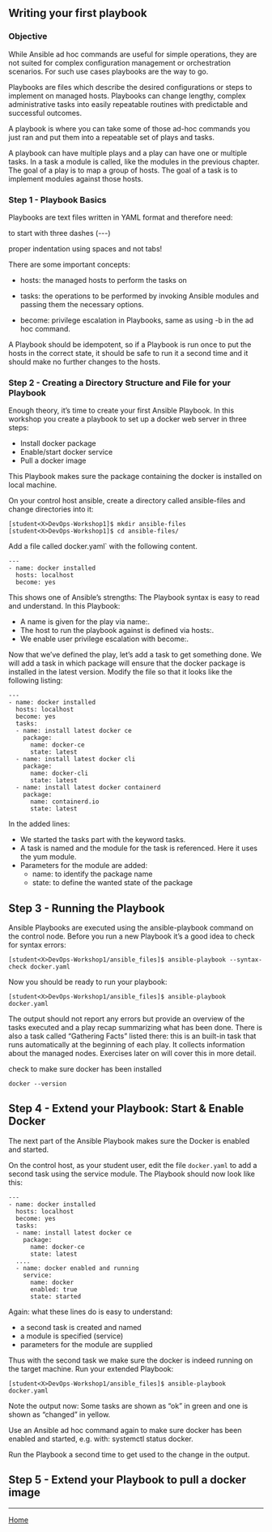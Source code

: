 ## Writing your first playbook


### Objective

While Ansible ad hoc commands are useful for simple operations, they are not suited for complex configuration management or orchestration scenarios. For such use cases playbooks are the way to go.

Playbooks are files which describe the desired configurations or steps to implement on managed hosts. Playbooks can change lengthy, complex administrative tasks into easily repeatable routines with predictable and successful outcomes.

A playbook is where you can take some of those ad-hoc commands you just ran and put them into a repeatable set of plays and tasks.

A playbook can have multiple plays and a play can have one or multiple tasks. In a task a module is called, like the modules in the previous chapter. The goal of a play is to map a group of hosts. The goal of a task is to implement modules against those hosts.

### Step 1 - Playbook Basics

Playbooks are text files written in YAML format and therefore need:

to start with three dashes (---)

proper indentation using spaces and not tabs!

There are some important concepts:

- hosts: the managed hosts to perform the tasks on

- tasks: the operations to be performed by invoking Ansible modules and passing them the necessary options.

- become: privilege escalation in Playbooks, same as using -b in the ad hoc command.

A Playbook should be idempotent, so if a Playbook is run once to put the hosts in the correct state, it should be safe to run it a second time and it should make no further changes to the hosts.


### Step 2 - Creating a Directory Structure and File for your Playbook

Enough theory, it’s time to create your first Ansible Playbook. In this workshop you create a playbook to set up a docker web server in three steps:

- Install docker package
- Enable/start docker service
- Pull a docker image

This Playbook makes sure the package containing the docker is installed on local machine.

On your control host ansible, create a directory called ansible-files and change directories into it:


```
[student<X>DevOps-Workshop1]$ mkdir ansible-files
[student<X>DevOps-Workshop1]$ cd ansible-files/
```

Add a file called docker.yaml` with the following content.

```
---
- name: docker installed
  hosts: localhost
  become: yes
```

This shows one of Ansible’s strengths: The Playbook syntax is easy to read and understand. In this Playbook:

- A name is given for the play via name:.
- The host to run the playbook against is defined via hosts:.
- We enable user privilege escalation with become:.

Now that we’ve defined the play, let’s add a task to get something done. We will add a task in which package will ensure that the docker package is installed in the latest version. Modify the file so that it looks like the following listing:

```
---
- name: docker installed
  hosts: localhost
  become: yes
  tasks:
  - name: install latest docker ce
    package:
      name: docker-ce
      state: latest
  - name: install latest docker cli
    package:
      name: docker-cli
      state: latest
  - name: install latest docker containerd
    package:
      name: containerd.io
      state: latest      
```

In the added lines:

- We started the tasks part with the keyword tasks.
- A task is named and the module for the task is referenced. Here it uses the yum module.
- Parameters for the module are added:
  - name: to identify the package name
  - state: to define the wanted state of the package

## Step 3 - Running the Playbook

Ansible Playbooks are executed using the ansible-playbook command on the control node. Before you run a new Playbook it’s a good idea to check for syntax errors:


`[student<X>DevOps-Workshop1/ansible_files]$ ansible-playbook --syntax-check docker.yaml`

Now you should be ready to run your playbook:

`[student<X>DevOps-Workshop1/ansible_files]$ ansible-playbook docker.yaml`

The output should not report any errors but provide an overview of the tasks executed and a play recap summarizing what has been done. There is also a task called “Gathering Facts” listed there: this is an built-in task that runs automatically at the beginning of each play. It collects information about the managed nodes. Exercises later on will cover this in more detail.

check to make sure docker has been installed

`docker --version`

## Step 4 - Extend your Playbook: Start & Enable Docker

The next part of the Ansible Playbook makes sure the Docker is enabled and started.

On the control host, as your student user, edit the file `docker.yaml` to add a second task using the service module. The Playbook should now look like this:

```
---
- name: docker installed
  hosts: localhost
  become: yes
  tasks:
  - name: install latest docker ce
    package:
      name: docker-ce
      state: latest
  ....    
  - name: docker enabled and running
    service:
      name: docker
      enabled: true
      state: started      
```

Again: what these lines do is easy to understand:

- a second task is created and named
- a module is specified (service)
- parameters for the module are supplied

Thus with the second task we make sure the docker is indeed running on the target machine. Run your extended Playbook:

`[student<X>DevOps-Workshop1/ansible_files]$ ansible-playbook docker.yaml`


Note the output now: Some tasks are shown as “ok” in green and one is shown as “changed” in yellow.

Use an Ansible ad hoc command again to make sure docker has been enabled and started, e.g. with: systemctl status docker.

Run the Playbook a second time to get used to the change in the output.


## Step 5 - Extend your Playbook to pull a docker image

___

[Home](../README.md)
